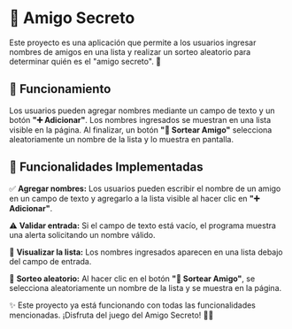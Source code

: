 # 🎁 Amigo Secreto

Este proyecto es una aplicación que permite a los usuarios ingresar nombres de amigos en una lista y realizar un sorteo aleatorio para determinar quién es el "amigo secreto". 🎉

## 🎯 Funcionamiento

Los usuarios pueden agregar nombres mediante un campo de texto y un botón **"➕ Adicionar"**. Los nombres ingresados se muestran en una lista visible en la página. Al finalizar, un botón **"🎲 Sortear Amigo"** selecciona aleatoriamente un nombre de la lista y lo muestra en pantalla.

## 🚀 Funcionalidades Implementadas

✅ **Agregar nombres:** Los usuarios pueden escribir el nombre de un amigo en un campo de texto y agregarlo a la lista visible al hacer clic en **"➕ Adicionar"**.

⚠️ **Validar entrada:** Si el campo de texto está vacío, el programa muestra una alerta solicitando un nombre válido.

📜 **Visualizar la lista:** Los nombres ingresados aparecen en una lista debajo del campo de entrada.

🎲 **Sorteo aleatorio:** Al hacer clic en el botón **"🎲 Sortear Amigo"**, se selecciona aleatoriamente un nombre de la lista y se muestra en la página.

✨ Este proyecto ya está funcionando con todas las funcionalidades mencionadas. ¡Disfruta del juego del Amigo Secreto! 🎅🎁
